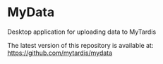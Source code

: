 MyData
======

Desktop application for uploading data to MyTardis

The latest version of this repository is available at: https://github.com/mytardis/mydata
